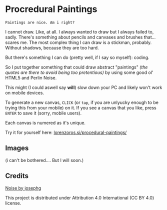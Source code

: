 # Procredural Paintings

`Paintings are nice. Am i right?`

I cannot draw. Like, at all. I always wanted to draw but I always failed to, sadly. There's something about pencils and canvases and brushes that... scares me. The most complex thing I can draw is a stickman, probably. Without shadows, because they are too hard.

But there's something I can do (pretty well, if I say so myself): coding.

So I put together something that could draw abstract "paintings" *(the quotes are there to avoid being too pretentious)* by using some good ol' HTML5 and Perlin Noise.

This might (I could aswell say **will**) slow down your PC and likely won't work on mobile devices.

To generate a new canvas, `CLICK` (or `tap`, if you are unlyucky enough to be trying this from your mobile) on it. If you see a canvas that you like, press `ENTER` to save it (sorry, mobile users).

Each canvas is numered as it's unique.

Try it for yourself here: [lorenzoros.si/procedural-paintings/](https://lorenzoros.si/procedural-paintings/)

## Images

(i can't be bothered.... But I will soon.)

## Credits

[Noise by josephg](https://github.com/josephg/noisejs)

This project is distributed under Attribution 4.0 International (CC BY 4.0) license.
